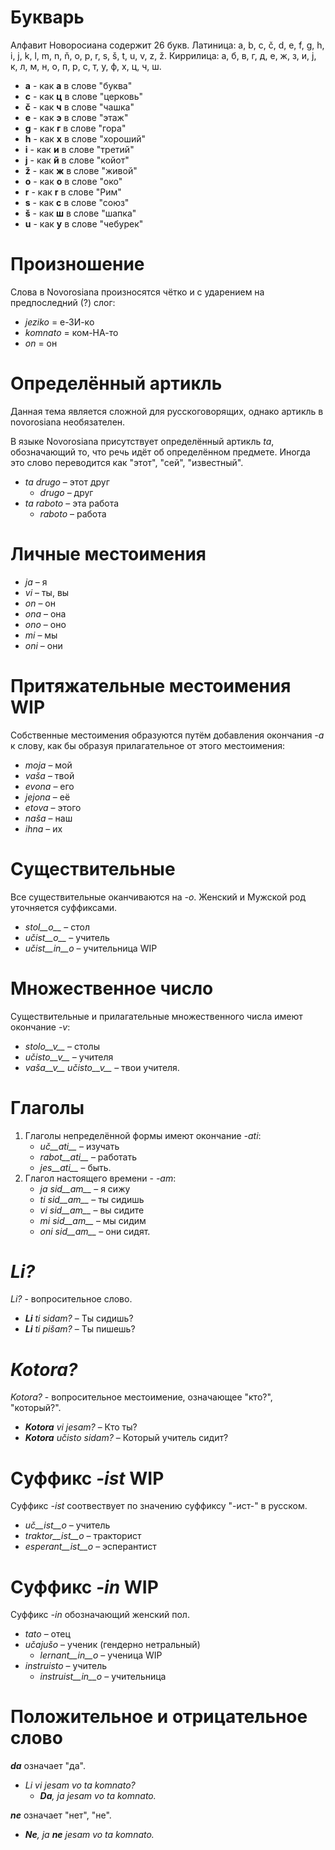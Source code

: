 # Букварь

Алфавит Новоросиана содержит 26 букв. Латиница: a, b, c, č, d, e, f, g, h, i, j, k, l, m, n, ň, o, p, r, s, š, t, u, v, z, ž. 
Киррилица: а, б, в, г, д, е, ж, з, и, ј, к, л, м, н, о, п, р, с, т, у, ф, х, ц, ч, ш.


- __a__ - как **а** в слове "буква"
- __c__ - как **ц** в слове "церковь"
- __č__ - как **ч** в слове "чашка"
- __e__ - как **э** в слове "этаж"
- __g__ - как **г** в слове "гора"
- __h__ - как **х** в слове "хороший"
- __i__ - как **и** в слове "третий"
- __j__ - как **й** в слове "койот"
- __ž__ - как **ж** в слове "живой"
- __o__ - как **о** в слове "око"
- __r__ - как **r** в слове "Рим"
- __s__ - как **с** в слове "союз"
- __š__ - как **ш** в слове "шапка"
- __u__ - как **у** в слове "чебурек"


# Произношение

Слова в Novorosiana произносятся чётко и с ударением на предпоследний (?) слог:

- *jeziko* = е-ЗИ-ко
- *komnato* = ком-НА-то
- *on* = он

# Определённый артикль

Данная тема является сложной для русскоговорящих, однако артикль в novorosiana необязателен.

В языке Novorosiana присутствует определённый артикль *ta*, обозначающий то, что речь идёт об определённом предмете. Иногда это слово переводится как "этот", "сей", "известный".

- *ta drugo* – этот друг
  - *drugo* – друг
- *ta raboto* – эта работа
  - *raboto* – работа

# Личные местоимения

- *ja* – я
- *vi* – ты, вы
- *on* – он
- *ona* – она
- *ono* – оно
- *mi* – мы
- *oni* – они

# Притяжательные местоимения WIP

Собственные местоимения образуются путём добавления окончания *-a* к слову, как бы образуя прилагательное от этого местоимения:

- *moja* – мой
- *vaša* – твой
- *evona* – его
- *jejona* – её
- *etova* – этого
- *naša* – наш
- *ihna* – их

# Существительные

Все существительные оканчиваются на *-o*. Женский и Мужской род уточняется суффиксами.

- *stol__o__* – стол
- *učist__o__* – учитель
- *učist__in__o* – учительница WIP

# Множественное число

Существительные и прилагательные множественного числа имеют окончание *-v*:

- *stolo__v__* – столы
- *učisto__v__* – учителя
- *vaša__v__ učisto__v__* – твои учителя.

# Глаголы

1. Глаголы непределённой формы имеют окончание *-ati*:
   - *uč__ati__* – изучать
   - *rabot__ati__* – работать
   - *jes__ati__* – быть.
2. Глагол настоящего времени - *-am*:
   - *ja sid__am__* – я сижу
   - *ti sid__am__* – ты сидишь
   - *vi sid__am__* – вы сидите
   - *mi sid__am__* – мы сидим
   - *oni sid__am__* – они сидят.

# *Li?*

*Li?* - вопросительное слово.

- *__Li__ ti sidam?* – Ты сидишь?
- *__Li__ ti pišam?* – Ты пишешь?

# *Kotora?*

*Kotora?* - вопросительное местоимение, означающее "кто?", "который?".

- *__Kotora__ vi jesam?* – Кто ты?
- *__Kotora__ učisto sidam?* – Который учитель сидит?


# Суффикс *-ist* WIP

Суффикс *-ist* соотвествует по значению суффиксу "-ист-" в русском.

- *uč__ist__o* – учитель
- *traktor__ist__o* – тракторист
- *esperant__ist__o* – эсперантист


# Суффикс *-in* WIP

Суффикс *-in* обозначающий женский пол.

- *tato* – отец
- *učajušo* – ученик (гендерно нетральный)
    - *lernant__in__o* – ученица WIP
- *instruisto* – учитель
    - *instruist__in__o* – учительница

# Положительное и отрицательное слово

*__da__* означает "да".

- *Li vi jesam vo ta komnato?* 
  - *__Da__, ja jesam vo ta komnato.* 

*__ne__* означает "нет", "не".

- *__Ne__, ja __ne__ jesam vo ta komnato.* 
